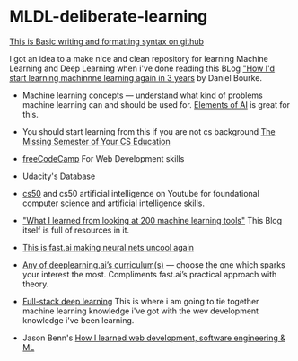 # MLDL-deliberate-learning
[This is Basic writing and formatting syntax on github](https://docs.github.com/en/github/writing-on-github/basic-writing-and-formatting-syntax)

I got an idea to a make nice and clean repository for learning Machine Learning and Deep Learning when i've done reading this BLog ["How I'd start learning machinnne learning again in 3 years](https://towardsdatascience.com/how-id-start-learning-machine-learning-again-3-years-in-55c52aaee52a) by Daniel Bourke.


-  Machine learning concepts — understand what kind of problems machine learning can and should be used for. [Elements of AI](https://www.elementsofai.com/) is great for this.


- You should start learning from this if you are not cs background [The Missing Semester of Your CS Education](https://missing.csail.mit.edu/)

-  [freeCodeCamp](https://www.freecodecamp.org/) For Web Development skills

- Udacity's Database

-  [cs50](https://cs50.harvard.edu/college/2020/fall/)  and cs50 artificial intelligence on Youtube for foundational computer science and artificial intelligence skills.

- ["What I learned from looking at 200 machine learning tools"](https://huyenchip.com/2020/06/22/mlops.html)  This Blog itself is full of resources in it.



- [This is fast.ai making neural nets uncool again](https://www.fast.ai/)

- [Any of deeplearning.ai’s curriculum(s)](https://www.deeplearning.ai/) — choose the one which sparks your interest the most. Compliments fast.ai’s practical approach with theory.

- [Full-stack deep learning](https://course.fullstackdeeplearning.com/) This is where i am going to tie together machine learning knowledge i've got with the wev development knowledge i've been learning.


- Jason Benn's [How I learned web development, software engineering & ML ](https://jasonbenn.com/)

